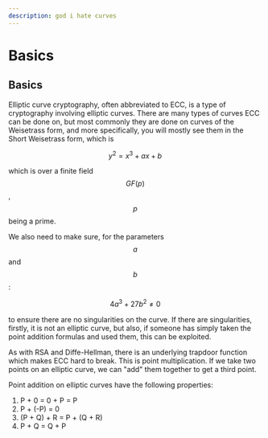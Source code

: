```yaml
---
description: god i hate curves
---
```


# Basics

## Basics

Elliptic curve cryptography, often abbreviated to ECC, is a type of cryptography involving elliptic curves. There are many types of curves ECC can be done on, but most commonly they are done on curves of the Weisetrass form, and more specifically, you will mostly see them in the Short Weisetrass form, which is

$$
y^{2} = x^{3} + ax + b
$$

which is over a finite field $$GF(p)$$, $$p$$ being a prime.

We also need to make sure, for the parameters $$a$$ and $$b$$:

$$
4a^{3} + 27b^{2} \neq 0
$$

to ensure there are no singularities on the curve. If there are singularities, firstly, it is not an elliptic curve, but also, if someone has simply taken the point addition formulas and used them, this can be exploited.

As with RSA and Diffe-Hellman, there is an underlying trapdoor function which makes ECC hard to break. This is point multiplication. If we take two points on an elliptic curve, we can "add" them together to get a third point.

Point addition on elliptic curves have the following properties:

1. P + 0 = 0 + P = P
2. P + (-P) = 0
3. (P + Q) + R = P + (Q + R)
4. P + Q = Q + P

